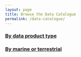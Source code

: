 ```yaml
---
layout: page
title: Browse the Data Catalogue
permalink: /data-catalogue/
---
```


### [By data product type](../product-type-facet)

### [By marine or terrestrial](../marine-terrestrial-facet)
